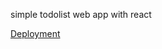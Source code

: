 simple todolist web app with react

[Deployment]("https://peppermint100.github.io/pepper-todo","deployment")
